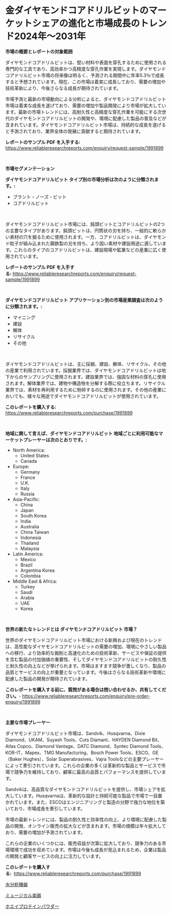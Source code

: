 <p><h1>金ダイヤモンドコアドリルビットのマーケットシェアの進化と市場成長のトレンド2024年〜2031年</h1></p><p><strong>市場の概要とレポートの対象範囲</strong></p>
<p><p>ダイヤモンドコアドリルビットは、堅い材料や表面を穿孔するために使用される専門的な工具であり、高効率かつ高精度な穿孔作業を実現します。ダイヤモンドコアドリルビット市場の将来像は明るく、予測される期間中に年率5.3％で成長すると予想されています。現在、この市場は着実に成長しており、需要の増加や技術革新により、今後さらなる成長が期待されています。</p><p>市場予測と最新の市場動向による分析によると、ダイヤモンドコアドリルビット市場は着実な成長を遂げており、需要の増加や製品開発により市場が拡大しています。最新の市場トレンドには、高耐久性と高精度な穿孔作業を可能にする次世代のダイヤモンドコアドリルビットの開発や、環境に配慮した製品の普及などが含まれています。ダイヤモンドコアドリルビット市場は、持続的な成長を遂げると予測されており、業界全体の発展に貢献すると期待されています。</p></p>
<p><strong>レポートのサンプル PDF を入手する:</strong> <a href="https://www.reliableresearchreports.com/enquiry/request-sample/1991899">https://www.reliableresearchreports.com/enquiry/request-sample/1991899</a></p>
<p>&nbsp;</p>
<p><strong>市場セグメンテーション</strong></p>
<p><strong>ダイヤモンドコアドリルビット タイプ別の市場分析は次のように分類されます。:</strong></p>
<p><ul><li>ブラント・ノーズ・ビット</li><li>コアドリルビット</li></ul></p>
<p>&nbsp;</p>
<p><p>ダイヤモンドコアドリルビット市場には、鈍頭ビットとコアドリルビットの2つの主要なタイプがあります。鈍頭ビットは、円筒状の刃を持ち、一般的に軟らかい素材の穴を掘るために使用されます。一方、コアドリルビットは、ダイヤモンド粒子が組み込まれた鋼鉄製の刃を持ち、より固い素材や建設用途に適しています。これらのタイプのコアドリルビットは、建設現場や鉱業などの産業に広く使用されています。</p></p>
<p><strong>レポートのサンプル PDF を入手する:</strong>&nbsp;<a href="https://www.reliableresearchreports.com/enquiry/request-sample/1991899">https://www.reliableresearchreports.com/enquiry/request-sample/1991899</a></p>
<p>&nbsp;</p>
<p><strong> ダイヤモンドコアドリルビット アプリケーション別の市場産業調査は次のように分類されます。:</strong></p>
<p><ul><li>マイニング</li><li>建設</li><li>解体</li><li>リサイクル</li><li>その他</li></ul></p>
<p>&nbsp;</p>
<p><p>ダイヤモンドコアドリルビットは、主に採掘、建設、解体、リサイクル、その他の産業で利用されています。採掘業界では、ダイヤモンドコアドリルビットは地下からのサンプリングに使用されます。建設業界では、強固な材料の穿孔に使用されます。解体業界では、建物や構造物を分解する際に役立ちます。リサイクル業界では、素材を再利用するために粉砕するのに使用されます。その他の産業においても、様々な用途でダイヤモンドコアドリルビットが使用されています。</p></p>
<p><strong>このレポートを購入する:</strong>&nbsp; <a href="https://www.reliableresearchreports.com/purchase/1991899">https://www.reliableresearchreports.com/purchase/1991899</a></p>
<p>&nbsp;</p>
<p><strong>地域に関して言えば、ダイヤモンドコアドリルビット 地域ごとに利用可能なマーケットプレーヤーは次のとおりです。:</strong></p>
<p><ul>
    <li>
        North America:
        <ul>
            <li>United States</li>
            <li>Canada</li>
        </ul>
    </li>
    <li>
        Europe:
        <ul>
            <li>Germany</li>
            <li>France</li>
            <li>U.K.</li>
            <li>Italy</li>
            <li>Russia</li>
        </ul>
    </li>
    <li>
        Asia-Pacific:
        <ul>
            <li>China</li>
            <li>Japan</li>
            <li>South Korea</li>
            <li>India</li>
            <li>Australia</li>
            <li>China Taiwan</li>
            <li>Indonesia</li>
            <li>Thailand</li>
            <li>Malaysia</li>
        </ul>
    </li>
    <li>
        Latin America:
        <ul>
            <li>Mexico</li>
            <li>Brazil</li>
            <li>Argentina Korea</li>
            <li>Colombia</li>
        </ul>
    </li>
    <li>
        Middle East & Africa:
        <ul>
            <li>Turkey</li>
            <li>Saudi</li>
            <li>Arabia</li>
            <li>UAE</li>
            <li>Korea</li>
        </ul>
    </li>
    </ul></p>
<p>&nbsp;</p>
<p><strong>世界の新たなトレンドとは ダイヤモンドコアドリルビット 市場？</strong></p>
<p><p>世界のダイヤモンドコアドリルビット市場における新興および現在のトレンドは、高性能なダイヤモンドコアドリルビットの需要の増加、環境にやさしい製品への移行、より効率的な掘削と高速化のための技術革新、サービスや保証の提供を含む製品の付加価値の重要性、そしてダイヤモンドコアドリルビットの耐久性と耐久性の向上などが挙げられます。市場はますます競争が激しくなり、製品の品質とサービスの向上が重要となっています。今後はさらなる技術革新や環境に配慮した製品の開発が期待されています。</p></p>
<p><strong>このレポートを購入する前に、質問がある場合は問い合わせるか、共有してください。</strong>- <a href="https://www.reliableresearchreports.com/enquiry/pre-order-enquiry/1991899">https://www.reliableresearchreports.com/enquiry/pre-order-enquiry/1991899</a></p>
<p>&nbsp;</p>
<p><strong>主要な市場プレーヤー</strong></p>
<p><p>ダイヤモンドコアドリルビット市場は、Sandvik、Husqvarna、Dixie Diamond、UKAM、Suyash Tools、Cuts Diamant、HAYDEN Diamond Bit、Atlas Copco、Diamond Vantage、DATC Diamond、Syntec Diamond Tools、KOR-IT、Mapex、TMG Manufacturing、Bosch Power Tools、ESCO、GE（Baker Hughes）、Solar Superabrasives、Vajra Toolsなどの主要プレーヤーによって牽引されています。これらの企業の多くは革新的な製品とサービスで市場で競争力を維持しており、顧客に最高の品質とパフォーマンスを提供しています。</p><p>Sandvikは、高品質なダイヤモンドコアドリルビットを提供し、市場シェアを拡大しています。Husqvarnaは、革新的な設計と持続可能な製品で市場で一目置かれています。また、ESCOはエンジニアリングと製造の分野で強力な地位を築いており、市場成長を牽引しています。</p><p>市場の最新トレンドには、製品の耐久性と効率性の向上、より環境に配慮した製品の開発、オンライン販売の拡大などが含まれます。市場の規模は年々拡大しており、需要の増加が予測されています。</p><p>これらの企業のいくつかには、販売収益が次第に拡大しており、競争力のある市場環境で成功を収めています。市場は今後も成長が見込まれるため、企業は製品の開発と顧客サービスの向上に注力しています。</p></p>
<p><strong>このレポートを購入する:</strong>&nbsp;&nbsp;<a href="https://www.reliableresearchreports.com/purchase/1991899">https://www.reliableresearchreports.com/purchase/1991899</a></p>
<p><p><a href="https://github.com/lily-u-genius/Market-Research-Report-List-1/blob/main/96440318647.md">水分析機器</a></p><p><a href="https://github.com/sghwr779811674/Market-Research-Report-List-1/blob/main/19711938648.md">ミュージカル楽器</a></p><p><a href="https://github.com/dandier2003/Market-Research-Report-List-1/blob/main/71985688649.md">ホエイプロテインパウダー</a></p></p>